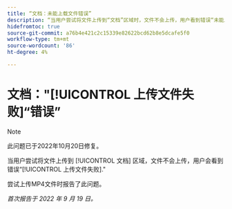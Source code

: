 ```yaml
---
title: “文档：未能上载文件错误”
description: “当用户尝试将文件上传到“文档”区域时，文件不会上传，用户看到错误“未能上传文件”。
hidefromtoc: true
source-git-commit: a76b4e421c2c15339e82622bcd62b8e5dcafe5f0
workflow-type: tm+mt
source-wordcount: '86'
ht-degree: 4%

---
```



# 文档：&quot;[!UICONTROL 上传文件失败]“错误”

<!--This issue is on the Workfront TOC and the Workfront Proof TOC-->

>[!NOTE]
>
>此问题已于2022年10月20日修复。

当用户尝试将文件上传到 [!UICONTROL 文档] 区域，文件不会上传，用户会看到错误“[!UICONTROL 上传文件失败].&quot;

尝试上传MP4文件时报告了此问题。

_首次报告于 2022 年 9 月 19 日。_

